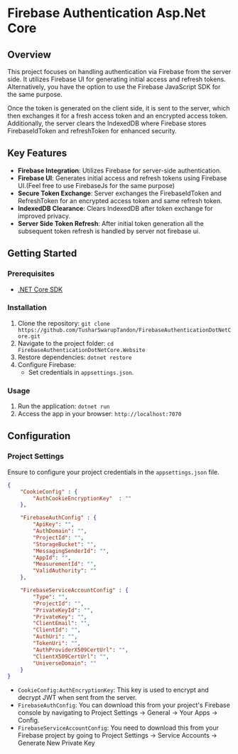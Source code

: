 # Firebase Authentication Asp.Net Core

## Overview

This project focuses on handling authentication via Firebase from the server side. It utilizes Firebase UI for generating initial access and refresh tokens. Alternatively, you have the option to use the Firebase JavaScript SDK for the same purpose.

Once the token is generated on the client side, it is sent to the server, which then exchanges it for a fresh access token and an encrypted access token. Additionally, the server clears the IndexedDB where Firebase stores FirebaseIdToken and refreshToken for enhanced security.

## Key Features

- **Firebase Integration**: Utilizes Firebase for server-side authentication.
- **Firebase UI**: Generates initial access and refresh tokens using Firebase UI.(Feel free to use FirebaseJs for the same purpose)
- **Secure Token Exchange**: Server exchanges the FirebaseIdToken and RefreshToken for an encrypted access token and same refresh token.
- **IndexedDB Clearance**: Clears IndexedDB after token exchange for improved privacy.
- **Server Side Token Refresh**: After initial token generation all the subsequent token refresh is handled by server not firebase ui.

## Getting Started

### Prerequisites

- [.NET Core SDK](https://dotnet.microsoft.com/en-us/download/dotnet/8.0)

### Installation

1. Clone the repository: `git clone https://github.com/TusharSwarupTandon/FirebaseAuthenticationDotNetCore.git`
2. Navigate to the project folder: `cd FirebaseAuthenticationDotNetCore.Website`
3. Restore dependencies: `dotnet restore`
4. Configure Firebase:
   - Set credentials in `appsettings.json`.

### Usage

1. Run the application: `dotnet run`
2. Access the app in your browser: `http://localhost:7070`

## Configuration

### Project Settings

Ensure to configure your project credentials in the `appsettings.json` file.

```json
{
    "CookieConfig" : {
        "AuthCookieEncryptionKey"  : ""
    },

    "FirebaseAuthConfig" : {
        "ApiKey": "",
        "AuthDomain": "",
        "ProjectId": "",
        "StorageBucket": "",
        "MessagingSenderId": "",
        "AppId": "",
        "MeasurementId": "",
        "ValidAuthority": ""
    },

    "FirebaseServiceAccountConfig" : {
        "Type": "",
        "ProjectId": "",
        "PrivateKeyId": "",
        "PrivateKey": "",
        "ClientEmail": "",
        "ClientId": "",
        "AuthUri": "",
        "TokenUri": "",
        "AuthProviderX509CertUrl": "",
        "ClientX509CertUrl": "",
        "UniverseDomain": ""
    }
}
```
- `CookieConfig:AuthEncryptionKey`: This key is used to encrypt and decrypt JWT when sent from the server.
- `FirebaseAuthConfig`: You can download this from your project's Firebase console by navigating to Project Settings -> General -> Your Apps -> Config.
- `FirebaseServiceAccountConfig`: You need to download this from your Firebase project by going to Project Settings -> Service Accounts -> Generate New Private Key
